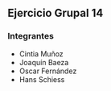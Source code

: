 ## Ejercicio Grupal 14

### Integrantes
- Cintia Muñoz
- Joaquín Baeza
- Oscar Fernández
- Hans Schiess